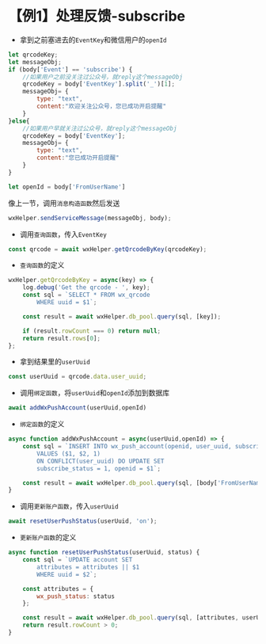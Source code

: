 # 【例1】处理反馈-subscribe

- 拿到之前塞进去的`EventKey`和微信用户的`openId`
```js
let qrcodeKey;
let messageObj;
if (body['Event'] == 'subscribe') {
    //如果用户之前没关注过公众号，就reply这个messageObj
    qrcodeKey = body['EventKey'].split('_')[1];
    messageObj= {
        type: "text",
        content:"欢迎关注公众号，您已成功开启提醒"
    }
}else{
    //如果用户早就关注过公众号，就reply这个messageObj
    qrcodeKey = body['EventKey'];
    messageObj= {
        type: "text",
        content:"您已成功开启提醒"
    }
}

let openId = body['FromUserName']
```

像上一节，调用`消息构造函数`然后发送
```js
wxHelper.sendServiceMessage(messageObj, body);
```

-  调用`查询函数`，传入`EventKey`
```js
const qrcode = await wxHelper.getQrcodeByKey(qrcodeKey);
```

- `查询函数`的定义

```js
wxHelper.getQrcodeByKey = async(key) => {
    log.debug('Get the qrcode - ', key);
    const sql = `SELECT * FROM wx_qrcode
        WHERE uuid = $1`;

    const result = await wxHelper.db_pool.query(sql, [key]);

    if (result.rowCount === 0) return null;
    return result.rows[0];
};
```

- 拿到结果里的`userUuid`
```js
const userUuid = qrcode.data.user_uuid;
```

- 调用`绑定函数`，将`userUuid`和`openId`添加到数据库
```js
await addWxPushAccount(userUuid,openId)
```

- `绑定函数`的定义
```js
async function addWxPushAccount = async(userUuid,openId) => {
    const sql = `INSERT INTO wx_push_account(openid, user_uuid, subscribe_status)
        VALUES ($1, $2, 1)
        ON CONFLICT(user_uuid) DO UPDATE SET
        subscribe_status = 1, openid = $1`;

    const result = await wxHelper.db_pool.query(sql, [body['FromUserName'], userUuid])
}
```

- 调用`更新账户函数`，传入`userUuid`
```js
await resetUserPushStatus(userUuid, 'on');
```

- `更新账户函数`的定义
```js
async function resetUserPushStatus(userUuid, status) {
    const sql = `UPDATE account SET
        attributes = attributes || $1
        WHERE uuid = $2`;

    const attributes = {
        wx_push_status: status
    };

    const result = await wxHelper.db_pool.query(sql, [attributes, userUuid])
    return result.rowCount > 0;
}
```
